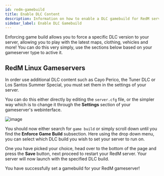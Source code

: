 ```yaml
---
id: redm-gamebuild
title: Enable DLC Content
description: Information on how to enable a DLC gamebuild for RedM servers - ZAP-Hosting.com
sidebar_label: Enable DLC Gamebuild
---
```


Enforcing game build allows you to force a specific DLC version to your server, allowing you to play with the latest maps, clothing, vehicles and more! You can do this very simply, use the sections below based on your gameserver type to active it.

## RedM Linux Gameservers
In order use additional DLC content such as Cayo Perico, the Tuner DLC or Los Santos Summer Special, you must set them in the settings of your server.

You can do this either directly by editing the `server.cfg` file, or the simpler way which is to change it through the **Settings** section of your gameserver's webinterface.

![image](https://github.com/zaphosting/docs/assets/42719082/1f138326-75f0-4681-8290-ec83312179c3)

You should now either search for `game build` or simply scroll down until you find the **Enforce Game Build** subsection. Here using the drop down menu, you can select which DLC build you wish to set your server to run on.

One you have picked your choice, head over to the bottom of the page and press the **Save** button, next proceed to restart your RedM server. Your server will now launch with the specified DLC build.

You have successfully set a gamebuild for your RedM gameserver!